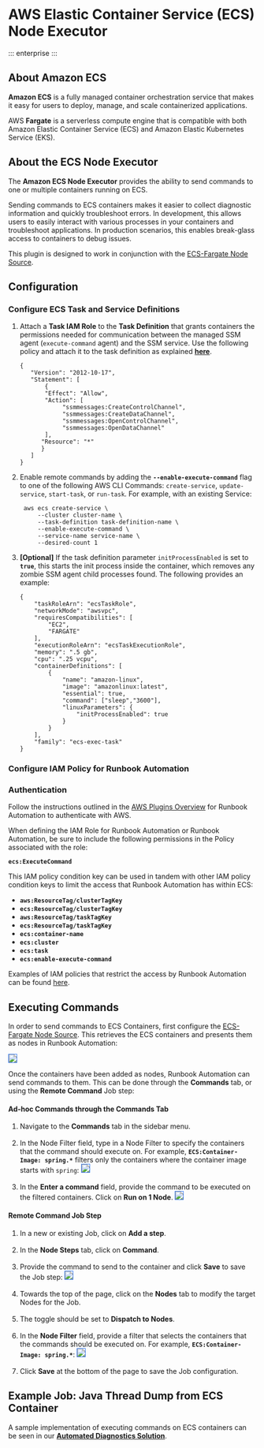 #  AWS Elastic Container Service (ECS) Node Executor
::: enterprise
:::

## About Amazon ECS

**Amazon ECS** is a fully managed container orchestration service that makes it easy for users to deploy, manage, and scale containerized applications.

AWS **Fargate** is a serverless compute engine that is compatible with both Amazon Elastic Container Service (ECS) and Amazon Elastic Kubernetes Service (EKS).

## About the ECS Node Executor

The **Amazon ECS Node Executor** provides the ability to send commands to one or multiple containers running on ECS.

Sending commands to ECS containers makes it easier to collect diagnostic information and quickly troubleshoot errors. In development,
this allows users to easily interact with various processes in your containers and troubleshoot applications. In production scenarios,
this enables break-glass access to containers to debug issues.

This plugin is designed to work in conjunction with the [ECS-Fargate Node Source](/manual/projects/resource-model-sources/ecs-fargate.md).

## Configuration

### Configure ECS Task and Service Definitions

1. Attach a **Task IAM Role** to the **Task Definition** that grants containers the permissions needed for communication between the managed SSM agent (`execute-command` agent) and the SSM service.
   Use the following policy and attach it to the task definition as explained [**here**](https://docs.aws.amazon.com/AmazonECS/latest/developerguide/task-iam-roles.html).
    ```
    {
       "Version": "2012-10-17",
       "Statement": [
           {
           "Effect": "Allow",
           "Action": [
                "ssmmessages:CreateControlChannel",
                "ssmmessages:CreateDataChannel",
                "ssmmessages:OpenControlChannel",
                "ssmmessages:OpenDataChannel"
           ],
          "Resource": "*"
          }
       ]
    }
    ```
2. Enable remote commands by adding the **`--enable-execute-command`** flag to one of the following AWS CLI Commands: `create-service`, `update-service`, `start-task`, or `run-task`.
   For example, with an existing Service:
    ```
     aws ecs create-service \
         --cluster cluster-name \
         --task-definition task-definition-name \
         --enable-execute-command \
         --service-name service-name \
         --desired-count 1
    ```
3. **[Optional]** If the task definition parameter `initProcessEnabled` is set to **`true`**, this starts the init process inside the container,
   which removes any zombie SSM agent child processes found. The following provides an example:
    ```
    {
        "taskRoleArn": "ecsTaskRole",
        "networkMode": "awsvpc",
        "requiresCompatibilities": [
            "EC2",
            "FARGATE"
        ],
        "executionRoleArn": "ecsTaskExecutionRole",
        "memory": ".5 gb",
        "cpu": ".25 vcpu",
        "containerDefinitions": [
            {
                "name": "amazon-linux",
                "image": "amazonlinux:latest",
                "essential": true,
                "command": ["sleep","3600"],
                "linuxParameters": {
                    "initProcessEnabled": true
                }
            }
        ],
        "family": "ecs-exec-task"
    }
    ```
   
### Configure IAM Policy for Runbook Automation

### Authentication
Follow the instructions outlined in the [AWS Plugins Overview](/manual/plugins/aws-plugins-overview.html) for Runbook Automation to authenticate with AWS.

When defining the IAM Role for Runbook Automation or Runbook Automation, be sure to include the following permissions in the Policy associated with the role:

**`ecs:ExecuteCommand`**

This IAM policy condition key can be used in tandem with other IAM policy condition keys to limit the access that Runbook Automation has within ECS:

* **`aws:ResourceTag/clusterTagKey`**
* **`ecs:ResourceTag/clusterTagKey`**
* **`aws:ResourceTag/taskTagKey`**
* **`ecs:ResourceTag/taskTagKey`**
* **`ecs:container-name`**
* **`ecs:cluster`**
* **`ecs:task`**
* **`ecs:enable-execute-command`**

Examples of IAM policies that restrict the access by Runbook Automation can be found [here](https://docs.aws.amazon.com/AmazonECS/latest/developerguide/ecs-exec.html).

## Executing Commands

In order to send commands to ECS Containers, first configure the [ECS-Fargate Node Source](/manual/projects/resource-model-sources/ecs-fargate.md).
This retrieves the ECS containers and presents them as nodes in Runbook Automation:

<img style='border:1px solid #327af6' src="/assets/img/aws-ecs-node-inventory.png" />

Once the containers have been added as nodes, Runbook Automation can send commands to them.  This can be done through the **Commands** tab, or using the **Remote Command** Job step:

#### Ad-hoc Commands through the Commands Tab

1. Navigate to the **Commands** tab in the sidebar menu.<br><br>
2. In the Node Filter field, type in a Node Filter to specify the containers that the command should execute on.  For example, **`ECS:Container-Image: spring.*`** filters only the containers
where the container image starts with `spring`:
   <img style='border:1px solid #327af6' src="/assets/img/aws-ecs-node-filter.png" /><br><br>
3. In the **Enter a command** field, provide the command to be executed on the filtered containers. Click on **Run on 1 Node**.
   <img style='border:1px solid #327af6' src="/assets/img/aws-ecs-node-executor-command.png" /><br>

#### Remote Command Job Step

1. In a new or existing Job, click on **Add a step**.<br><br>
2. In the **Node Steps** tab, click on **Command**.<br><br>
3. Provide the command to send to the container and click **Save** to save the Job step:
   <img style='border:1px solid #327af6' src="/assets/img/aws-ecs-remote-command-step.png" /><br><br>
4. Towards the top of the page, click on the **Nodes** tab to modify the target Nodes for the Job.<br><br>
5. The toggle should be set to **Dispatch to Nodes**.<br><br>
6. In the **Node Filter** field, provide a filter that selects the containers that the commands should be executed on. For example, **`ECS:Container-Image: spring.*`**:
   <img style='border:1px solid #327af6' src="/assets/img/aws-ecs-job-node-filter.png" /><br><br>
7. Click **Save** at the bottom of the page to save the Job configuration.

## Example Job: Java Thread Dump from ECS Container
A sample implementation of executing commands on ECS containers can be seen in our [**Automated Diagnostics Solution**](/learning/solutions/automated-diagnostics/index.md).